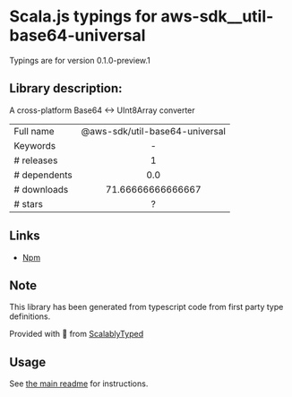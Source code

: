 
# Scala.js typings for aws-sdk__util-base64-universal

Typings are for version 0.1.0-preview.1

## Library description:
A cross-platform Base64 <-> UInt8Array converter

|                    |                 |
| ------------------ | :-------------: |
| Full name          | @aws-sdk/util-base64-universal |
| Keywords           | - |
| # releases         | 1 |
| # dependents       | 0.0 |
| # downloads        | 71.66666666666667 |
| # stars            | ? |

## Links
- [Npm](https://www.npmjs.com/package/%40aws-sdk%2Futil-base64-universal)
    


## Note
This library has been generated from typescript code from first party type definitions.

Provided with :purple_heart: from [ScalablyTyped](https://github.com/oyvindberg/ScalablyTyped)

## Usage
See [the main readme](../../readme.md) for instructions.


